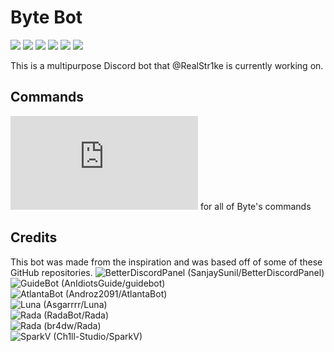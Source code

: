 # **Byte Bot**

![](https://img.shields.io/badge/Made%20by-Thandi%20M-blue) ![](https://img.shields.io/github/issues/RealStr1ke/Byte) ![](https://img.shields.io/github/forks/RealStr1ke/Byte) ![](https://img.shields.io/github/stars/RealStr1ke/Byte) ![](https://img.shields.io/github/license/RealStr1ke/Byte) ![](https://wakatime.com/badge/github/RealStr1ke/Byte.svg)

This is a multipurpose Discord bot that @RealStr1ke is currently working on. 

## Commands
![Click here](https://github.com/RealStr1ke/Byte/blob/main/docs/Commands.md) for all of Byte's commands

## Credits

This bot was made from the inspiration and was based off of some of these GitHub repositories.
![BetterDiscordPanel (SanjaySunil/BetterDiscordPanel)](https://github.com/SanjaySunil/BetterDiscordPanel) <br>
![GuideBot (AnIdiotsGuide/guidebot)](https://github.com/AnIdiotsGuide/guidebot) <br>
![AtlantaBot (Androz2091/AtlantaBot)](https://github.com/Androz2091/AtlantaBot) <br>
![Luna (Asgarrrr/Luna)](https://github.com/Asgarrrr/Luna) <br>
![Rada (RadaBot/Rada)](https://github.com/RadaBot/Rada) <br>
![Rada (br4dw/Rada)](https://github.com/br4dw/Rada) <br>
![SparkV (Ch1ll-Studio/SparkV)](https://github.com/Ch1ll-Studio/SparkV) <br>
